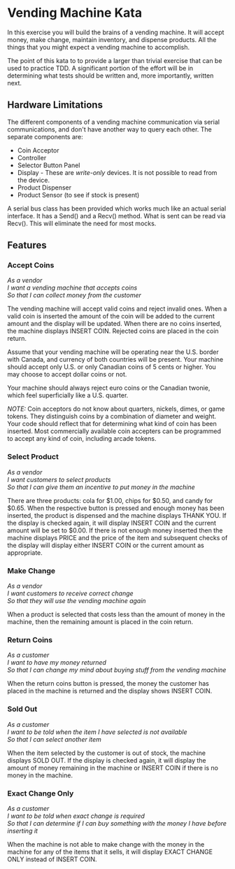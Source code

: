 # Vending Machine Kata

In this exercise you will build the brains of a vending machine.  It will
accept money, make change, maintain inventory, and dispense products.  All the
things that you might expect a vending machine to accomplish.

The point of this kata to to provide a larger than trivial exercise that can be
used to practice TDD.  A significant portion of the effort will be in
determining what tests should be written and, more importantly, written next.

## Hardware Limitations

The different components of a vending machine communication via serial
communications, and don't have another way to query each other.  The separate
components are:

  * Coin Acceptor
  * Controller
  * Selector Button Panel
  * Display - These are *write-only* devices.  It is not possible to read from the device.
  * Product Dispenser
  * Product Sensor (to see if stock is present)

A serial bus class has been provided which works much like an actual serial
interface.  It has a Send() and a Recv() method.  What is sent can be read via
Recv().  This will eliminate the need for most mocks.


## Features

### Accept Coins
  
_As a vendor_  
_I want a vending machine that accepts coins_  
_So that I can collect money from the customer_  

The vending machine will accept valid coins and reject invalid ones.  When a
valid coin is inserted the amount of the coin will be added to the current
amount and the display will be updated.  When there are no coins inserted, the
machine displays INSERT COIN.  Rejected coins are placed in the coin return.

Assume that your vending machine will be operating near the U.S. border with
Canada, and currency of both countries will be present.  Your machine should
accept only U.S. or only Canadian coins of 5 cents or higher.  You may choose
to accept dollar coins or not.

Your machine should always reject euro coins or the Canadian twonie, which feel
superficially like a U.S. quarter.

*NOTE:* Coin acceptors do not know about quarters, nickels, dimes, or game
tokens.  They distinguish coins by a combination of diameter and weight.  Your
code should reflect that for determining what kind of coin has been inserted.
Most commercially available coin accepters can be programmed to accept any kind
of coin, including arcade tokens.


### Select Product

_As a vendor_  
_I want customers to select products_  
_So that I can give them an incentive to put money in the machine_  

There are three products: cola for $1.00, chips for $0.50, and candy for $0.65.
When the respective button is pressed and enough money has been inserted, the
product is dispensed and the machine displays THANK YOU.  If the display is
checked again, it will display INSERT COIN and the current amount will be set
to $0.00.  If there is not enough money inserted then the machine displays
PRICE and the price of the item and subsequent checks of the display will
display either INSERT COIN or the current amount as appropriate.

### Make Change

_As a vendor_  
_I want customers to receive correct change_  
_So that they will use the vending machine again_  

When a product is selected that costs less than the amount of money in the
machine, then the remaining amount is placed in the coin return.

### Return Coins

_As a customer_  
_I want to have my money returned_  
_So that I can change my mind about buying stuff from the vending machine_  

When the return coins button is pressed, the money the customer has placed in
the machine is returned and the display shows INSERT COIN.

### Sold Out

_As a customer_  
_I want to be told when the item I have selected is not available_  
_So that I can select another item_  

When the item selected by the customer is out of stock, the machine displays
SOLD OUT.  If the display is checked again, it will display the amount of money
remaining in the machine or INSERT COIN if there is no money in the machine.

### Exact Change Only

_As a customer_  
_I want to be told when exact change is required_  
_So that I can determine if I can buy something with the money I have before inserting it_  

When the machine is not able to make change with the money in the machine for
any of the items that it sells, it will display EXACT CHANGE ONLY instead of
INSERT COIN.
